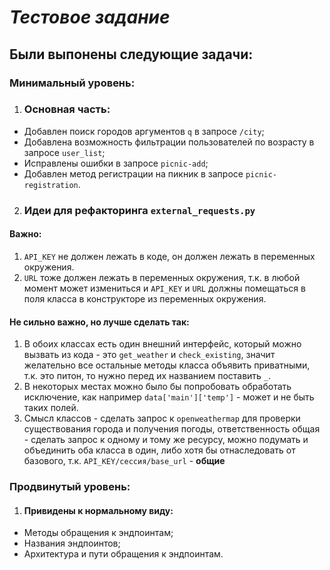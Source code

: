 # _Тестовое задание_

## Были выпонены следующие задачи:

### Минимальный уровень:

1. ### Основная часть:
- Добавлен поиск городов аргументов `q` в запросе `/city`;
- Добавлена возможность фильтрации пользователей по возрасту в запросе `user_list`;
- Исправлены ошибки в запросе `picnic-add`;
- Добавлен метод регистрации на пикник в запросе `picnic-registration`.

2. ### Идеи для рефакторинга `external_requests.py`

#### Важно:

1. `API_KEY` не должен лежать в коде, он должен лежать в переменных окружения.
2. `URL` тоже должен лежать в переменных окружения, т.к. в любой момент может измениться
и `API_KEY` и `URL` должны помещаться в поля класса в конструкторе из переменных окружения.

#### Не сильно важно, но лучше сделать так:

1. В обоих классах есть один внешний интерфейс, который можно вызвать из кода - это `get_weather` и `check_existing`, 
значит желательно все остальные методы класса объявить приватными, т.к. это питон, 
то нужно перед их названием поставить `_`.
2. В некоторых местах можно было бы попробовать обработать исключение, 
как например `data['main']['temp']` - может и не быть таких полей.
3. Смысл классов - сделать запрос к `openweathermap` для проверки существования города и получения погоды, 
ответственность общая - сделать запрос к одному и тому же ресурсу, можно подумать и 
объединить оба класса в один, либо хотя бы отнаследовать от базового, т.к. `API_KEY/сессия/base_url` - **общие**

### Продвинутый уровень:

1. #### Привидены к нормальному виду:
- Методы обращения к эндпоинтам;
- Названия эндпоинтов;
- Архитектура и пути обращения к эндпоинтам.


